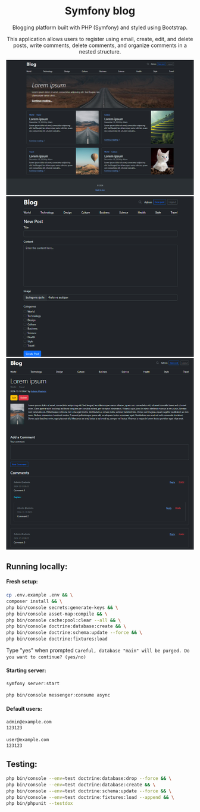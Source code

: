 <h1 align="center">Symfony blog</h1>
<p align="center">Blogging platform built with PHP (Symfony) and styled using Bootstrap. </p>
<p align="center">This application allows users to register using email, create, edit, and delete posts, write comments, delete comments, and organize comments in a nested structure.</p>

<p align="center">
<img src="readme/1.jpg" alt="" />
<img src="readme/2.jpg" alt="" />
<img src="readme/3.jpg" alt="" />
</p>

## Running locally:
#### Fresh setup:
```bash
cp .env.example .env && \
composer install && \
php bin/console secrets:generate-keys && \
php bin/console asset-map:compile && \
php bin/console cache:pool:clear --all && \
php bin/console doctrine:database:create && \
php bin/console doctrine:schema:update --force && \
php bin/console doctrine:fixtures:load
```
Type "yes" when prompted
``Careful, database "main" will be purged. Do you want to continue? (yes/no)``

#### Starting server:
```bash
symfony server:start
```

```bash
php bin/console messenger:consume async
```

#### Default users:
```
admin@example.com
123123

user@example.com
123123
```


## Testing:
```bash
php bin/console --env=test doctrine:database:drop --force && \
php bin/console --env=test doctrine:database:create && \
php bin/console --env=test doctrine:schema:update --force && \
php bin/console --env=test doctrine:fixtures:load --append && \
php bin/phpunit --testdox
```